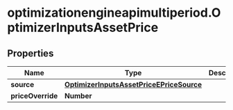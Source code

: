 # optimizationengineapimultiperiod.OptimizerInputsAssetPrice

## Properties

Name | Type | Description | Notes
------------ | ------------- | ------------- | -------------
**source** | [**OptimizerInputsAssetPriceEPriceSource**](OptimizerInputsAssetPriceEPriceSource.md) |  | [optional] 
**priceOverride** | **Number** |  | [optional] 


